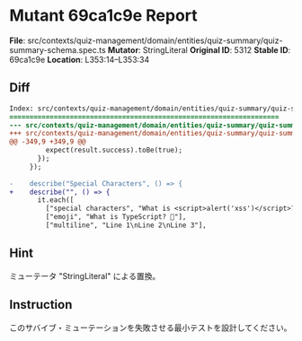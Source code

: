 # Mutant 69ca1c9e Report

**File**: src/contexts/quiz-management/domain/entities/quiz-summary/quiz-summary-schema.spec.ts
**Mutator**: StringLiteral
**Original ID**: 5312
**Stable ID**: 69ca1c9e
**Location**: L353:14–L353:34

## Diff

```diff
Index: src/contexts/quiz-management/domain/entities/quiz-summary/quiz-summary-schema.spec.ts
===================================================================
--- src/contexts/quiz-management/domain/entities/quiz-summary/quiz-summary-schema.spec.ts	original
+++ src/contexts/quiz-management/domain/entities/quiz-summary/quiz-summary-schema.spec.ts	mutated #5312
@@ -349,9 +349,9 @@
         expect(result.success).toBe(true);
       });
     });
 
-    describe("Special Characters", () => {
+    describe("", () => {
       it.each([
         ["special characters", "What is <script>alert('xss')</script>?"],
         ["emoji", "What is TypeScript? 🤔"],
         ["multiline", "Line 1\nLine 2\nLine 3"],
```

## Hint

ミューテータ "StringLiteral" による置換。

## Instruction

このサバイブ・ミューテーションを失敗させる最小テストを設計してください。
